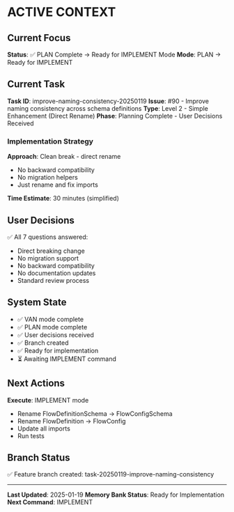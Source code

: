 # ACTIVE CONTEXT

## Current Focus

**Status**: ✅ PLAN Complete → Ready for IMPLEMENT Mode
**Mode**: PLAN → Ready for IMPLEMENT

## Current Task

**Task ID**: improve-naming-consistency-20250119
**Issue**: #90 - Improve naming consistency across schema definitions
**Type**: Level 2 - Simple Enhancement (Direct Rename)
**Phase**: Planning Complete - User Decisions Received

### Implementation Strategy

**Approach**: Clean break - direct rename

- No backward compatibility
- No migration helpers
- Just rename and fix imports

**Time Estimate**: 30 minutes (simplified)

## User Decisions

✅ All 7 questions answered:

- Direct breaking change
- No migration support
- No backward compatibility
- No documentation updates
- Standard review process

## System State

- ✅ VAN mode complete
- ✅ PLAN mode complete
- ✅ User decisions received
- ✅ Branch created
- ✅ Ready for implementation
- ⏳ Awaiting IMPLEMENT command

## Next Actions

**Execute**: IMPLEMENT mode

- Rename FlowDefinitionSchema → FlowConfigSchema
- Rename FlowDefinition → FlowConfig
- Update all imports
- Run tests

## Branch Status

✅ Feature branch created: task-20250119-improve-naming-consistency

---

**Last Updated**: 2025-01-19
**Memory Bank Status**: Ready for Implementation
**Next Command**: IMPLEMENT
